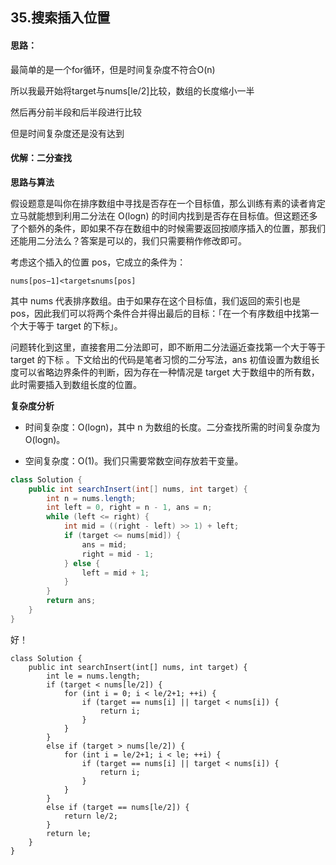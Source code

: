 ## 35.搜索插入位置

#### 思路：

最简单的是一个for循环，但是时间复杂度不符合O(n)

所以我最开始将target与nums[le/2]比较，数组的长度缩小一半

然后再分前半段和后半段进行比较

但是时间复杂度还是没有达到







#### 优解：二分查找

**思路与算法**

假设题意是叫你在排序数组中寻找是否存在一个目标值，那么训练有素的读者肯定立马就能想到利用二分法在 O(logn) 的时间内找到是否存在目标值。但这题还多了个额外的条件，即如果不存在数组中的时候需要返回按顺序插入的位置，那我们还能用二分法么？答案是可以的，我们只需要稍作修改即可。

考虑这个插入的位置 pos，它成立的条件为：

```
nums[pos−1]<target≤nums[pos]
```

其中 nums 代表排序数组。由于如果存在这个目标值，我们返回的索引也是 pos，因此我们可以将两个条件合并得出最后的目标：「在一个有序数组中找第一个大于等于 target 的下标」。

问题转化到这里，直接套用二分法即可，即不断用二分法逼近查找第一个大于等于 target 的下标 。下文给出的代码是笔者习惯的二分写法，ans 初值设置为数组长度可以省略边界条件的判断，因为存在一种情况是 target 大于数组中的所有数，此时需要插入到数组长度的位置。

**复杂度分析**

- 时间复杂度：O(logn)，其中 n 为数组的长度。二分查找所需的时间复杂度为 O(logn)。

- 空间复杂度：O(1)。我们只需要常数空间存放若干变量。


```java
class Solution {
    public int searchInsert(int[] nums, int target) {
        int n = nums.length;
        int left = 0, right = n - 1, ans = n;
        while (left <= right) {
            int mid = ((right - left) >> 1) + left;
            if (target <= nums[mid]) {
                ans = mid;
                right = mid - 1;
            } else {
                left = mid + 1;
            }
        }
        return ans;
    }
}
```

好！

```
class Solution {
    public int searchInsert(int[] nums, int target) {
        int le = nums.length;
        if (target < nums[le/2]) {
            for (int i = 0; i < le/2+1; ++i) {
                if (target == nums[i] || target < nums[i]) {
                    return i;
                }
            }
        }
        else if (target > nums[le/2]) {
            for (int i = le/2+1; i < le; ++i) {
                if (target == nums[i] || target < nums[i]) {
                    return i;
                }
            }
        }
        else if (target == nums[le/2]) {
            return le/2;
        }
        return le;
    }
}
```


